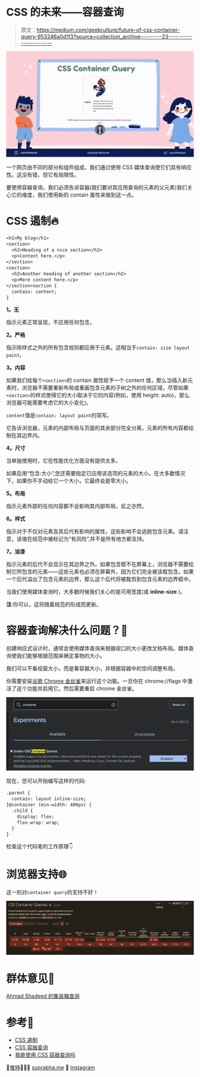 # CSS 的未来——容器查询

> 原文：<https://medium.com/geekculture/future-of-css-container-query-953246a0d1f3?source=collection_archive---------23----------------------->

![](img/a5e699654ce903324828efca60bd4fac.png)

一个网页由不同的部分和组件组成，我们通过使用 CSS 媒体查询使它们具有响应性。这没有错，但它有局限性。

要使用容器查询，我们必须告诉容器(我们要对其应用查询的元素的父元素)我们关心它的维度，我们使用新的 contain 属性来做到这一点。

# CSS 遏制🔥

```
<h1>My blog</h1>
<section>
  <h2>Heading of a nice section</h2>
  <p>Content here.</p>
</section>
<section>
  <h2>Another heading of another section</h2>
  <p>More content here.</p>
</section>section {
  contain: content;
}
```

**1。无**

指示元素正常呈现，不应用任何包含。

**2。严格**

指示除样式之外的所有包含规则都应用于元素。这相当于`contain: size layout paint`。

**3。内容**

如果我们给每个`<section>`的 contain 属性赋予一个 content 值，那么当插入新元素时，浏览器不需要重新布局或重画包含元素的子树之外的任何区域，尽管如果`<section>`的样式使得它的大小取决于它的内容(例如，使用 height: auto)，那么浏览器可能需要考虑它的大小变化)。

`content`值是`contain: layout paint`的简写。

它告诉浏览器，元素的内部布局与页面的其余部分完全分离，元素的所有内容都绘制在其边界内。

**4。尺寸**

当单独使用时，它在性能优化方面没有提供太多。

如果启用“包含:大小”,您还需要指定已应用该选项的元素的大小。在大多数情况下，如果你不手动给它一个大小，它最终会是零大小。

**5。布局**

指示元素外部的任何内容都不会影响其内部布局，反之亦然。

**6。样式**

指示对于不仅对元素及其后代有影响的属性，这些影响不会逃脱包含元素。请注意，该值在规范中被标记为“有风险”,并不是所有地方都支持。

**7。油漆**

指示元素的后代不会显示在其边界之外。如果包含框不在屏幕上，浏览器不需要绘制它所包含的元素——这些元素也必须在屏幕外，因为它们完全被该框包含。如果一个后代溢出了包含元素的边界，那么这个后代将被裁剪到包含元素的边界框中。

当我们使用媒体查询时，大多数时候我们关心的是可用宽度(或 **inline-size** )。

**注**:你可以，这将随着规范的形成而更新。

# 容器查询解决什么问题？🤔

创建响应式设计时，通常会使用媒体查询来根据视口的大小更改文档布局。媒体查询使我们能够根据范围来确定事物的大小。

我们可以不看视窗大小，而是看容器大小，并根据容器中的空间调整布局。

你需要安装[谷歌 Chrome 金丝雀](https://www.google.com/intl/en/chrome/canary/)来运行这个功能。一旦你在 chrome://flags 中激活了这个功能并启用它。然后需要重启 chrome 金丝雀。

![](img/52c6d6080afe04b7b70f1274079bc235.png)

现在，您可以开始编写这样的代码:

```
.parent {
  contain: layout inline-size;
}@container (min-width: 400px) {
  .child {
    display: flex;
    flex-wrap: wrap;
  }
}
```

检查这个代码笔的工作原理👇

# 浏览器支持🌐

这一刻对`container query`的支持不好！

![](img/046dfe8c770bcd9e41451a28ef89ffcc.png)

# 群体意见👭

[Ahmad Shadeed 的集装箱查询](https://ishadeed.com/article/say-hello-to-css-container-queries/)

# 参考🧐

*   [CSS 遏制](https://developer.mozilla.org/en-US/docs/Web/CSS/CSS_Containment)
*   [CSS 容器查询](https://developer.mozilla.org/en-US/docs/Web/CSS/CSS_Container_Queries)
*   [我能使用 CSS 容器查询吗](https://caniuse.com/css-container-queries)

🌟[推特](https://twitter.com/suprabhasupi)👩🏻‍💻 [suprabha.me](https://www.suprabha.me/) 🌟 [Instagram](https://www.instagram.com/suprabhasupi/)